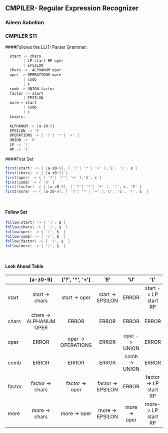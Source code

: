 ## CMPILER- Regular Expression Recognizer

### Aileen Sabellon
### CMPILER S11

####Follows the LL(1) Parser Grammar:

``` Java
  start -> chars
        | LP start RP oper
        | EPSILON
  chars ->  ALPHANUM oper
  oper -> OPERATIONS more
        | comb 
        | ε
  comb -> UNION factor
  factor -> start 
        | EPSILON
  more-> start
        | comb
        | ε
  Lexers:
  
  ALPHANUM -> [a-z0-9]
  EPSILON -> 'E'
  OPERATIONS -> [ '?'| '*'| '+' ]
  UNION -> 'U'
  LP -> '('
  RP -> ')'  
```

####First Set

``` Java
first(start) -> { [a-z0-9], [ '?'| '*'| '+' ],'E', '(', ε }
first(chars) -> { [a-z0-9] }
first(oper) -> { [ '?'| '*'| '+' ],'U', ε }
first(comb) -> { 'U' }
first(factor) -> { [a-z0-9], [ '?'| '*'| '+' ], '(', ε, 'E' }
first(more) -> { [a-z0-9], [ '?'| '*'| '+' ],'U', 'E', '(', ε  }

    
```
#### Follow Set

``` Java
follow(start) -> { ')', $ }
follow(chars) -> { ')', $  }
follow(oper) -> { ')', $  }
follow(comb) -> { ')', $  }
follow(factor) -> { ')', $  }
follow(more) -> { ')', $  }

    
```

#### Look Ahead Table

|           | [a-z0-9]      |['?', '*', '+'] |        'E'      |        'U'      |        '('      |        ')'      |         ε       |         $       |
| --------- |:-------------:|:--------------:|:---------------:|:---------------:|:---------------:|:---------------:|:---------------:| ---------------:|
| start     | start -> chars|  start -> oper | start -> EPSILON|      ERROR      |start -> LP start RP|       ERROR     |  start -> oper  |         ε       |
| chars     | chars -> ALPHANUM OPER|  ERROR | ERROR|  ERROR   |      ERROR      |      ERROR      |       ERROR     |         ε       |
| oper      |     ERROR     |oper -> OPERATIONS|     ERROR     |  oper -> UNION  |      ERROR      |       ERROR     |     oper -> ε   |         ε       |
| comb      |     ERROR     |      ERROR     |       ERROR     |  comb -> UNION  |      ERROR      |       ERROR     |       ERROR     |         ε       |
| factor    |factor -> chars| factor -> oper |factor -> EPSILON|      ERROR      |factor-> LP start RP|    ERROR     |  factor -> oper |         ε       |
| more      | more -> chars |  more -> oper  | more -> EPSILON |   more -> oper  |more-> LP start RP|      ERROR     |   more -> oper  |         ε       |
 
